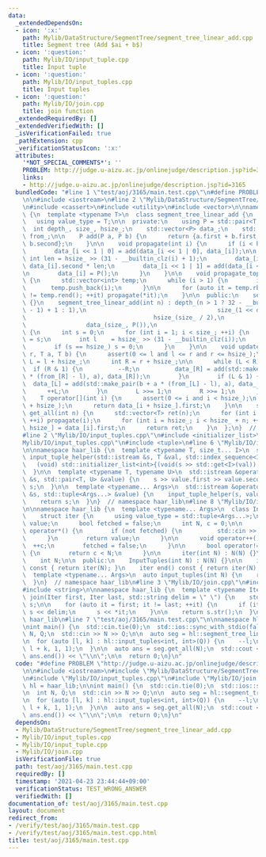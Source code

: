 ```yaml
---
data:
  _extendedDependsOn:
  - icon: ':x:'
    path: Mylib/DataStructure/SegmentTree/segment_tree_linear_add.cpp
    title: Segment tree (Add $ai + b$)
  - icon: ':question:'
    path: Mylib/IO/input_tuple.cpp
    title: Input tuple
  - icon: ':question:'
    path: Mylib/IO/input_tuples.cpp
    title: Input tuples
  - icon: ':question:'
    path: Mylib/IO/join.cpp
    title: join function
  _extendedRequiredBy: []
  _extendedVerifiedWith: []
  _isVerificationFailed: true
  _pathExtension: cpp
  _verificationStatusIcon: ':x:'
  attributes:
    '*NOT_SPECIAL_COMMENTS*': ''
    PROBLEM: http://judge.u-aizu.ac.jp/onlinejudge/description.jsp?id=3165
    links:
    - http://judge.u-aizu.ac.jp/onlinejudge/description.jsp?id=3165
  bundledCode: "#line 1 \"test/aoj/3165/main.test.cpp\"\n#define PROBLEM \"http://judge.u-aizu.ac.jp/onlinejudge/description.jsp?id=3165\"\
    \n\n#include <iostream>\n#line 2 \"Mylib/DataStructure/SegmentTree/segment_tree_linear_add.cpp\"\
    \n#include <cassert>\n#include <utility>\n#include <vector>\n\nnamespace haar_lib\
    \ {\n  template <typename T>\n  class segment_tree_linear_add {\n  public:\n \
    \   using value_type = T;\n\n  private:\n    using P = std::pair<T, T>;\n\n  \
    \  int depth_, size_, hsize_;\n    std::vector<P> data_;\n    std::vector<int>\
    \ from_;\n\n    P add(P a, P b) {\n      return {a.first + b.first, a.second +\
    \ b.second};\n    }\n\n    void propagate(int i) {\n      if (i < hsize_) {\n\
    \        data_[i << 1 | 0] = add(data_[i << 1 | 0], data_[i]);\n\n        const\
    \ int len = hsize_ >> (31 - __builtin_clz(i) + 1);\n        data_[i].first +=\
    \ data_[i].second * len;\n        data_[i << 1 | 1] = add(data_[i << 1 | 1], data_[i]);\n\
    \n        data_[i] = P();\n      }\n    }\n\n    void propagate_top_down(int i)\
    \ {\n      std::vector<int> temp;\n      while (i > 1) {\n        i >>= 1;\n \
    \       temp.push_back(i);\n      }\n\n      for (auto it = temp.rbegin(); it\
    \ != temp.rend(); ++it) propagate(*it);\n    }\n\n  public:\n    segment_tree_linear_add()\
    \ {}\n    segment_tree_linear_add(int n) : depth_(n > 1 ? 32 - __builtin_clz(n\
    \ - 1) + 1 : 1),\n                                     size_(1 << depth_),\n \
    \                                    hsize_(size_ / 2),\n                    \
    \                 data_(size_, P()),\n                                     from_(size_)\
    \ {\n      int s = 0;\n      for (int i = 1; i < size_; ++i) {\n        from_[i]\
    \ = s;\n        int l    = hsize_ >> (31 - __builtin_clz(i));\n        s += l;\n\
    \        if (s == hsize_) s = 0;\n      }\n    }\n\n    void update(int l, int\
    \ r, T a, T b) {\n      assert(0 <= l and l <= r and r <= hsize_);\n      int\
    \ L = l + hsize_;\n      int R = r + hsize_;\n\n      while (L < R) {\n      \
    \  if (R & 1) {\n          --R;\n          data_[R] = add(std::make_pair(b + a\
    \ * (from_[R] - l), a), data_[R]);\n        }\n        if (L & 1) {\n        \
    \  data_[L] = add(std::make_pair(b + a * (from_[L] - l), a), data_[L]);\n    \
    \      ++L;\n        }\n        L >>= 1;\n        R >>= 1;\n      }\n    }\n\n\
    \    T operator[](int i) {\n      assert(0 <= i and i < hsize_);\n      propagate_top_down(i\
    \ + hsize_);\n      return data_[i + hsize_].first;\n    }\n\n    std::vector<T>\
    \ get_all(int n) {\n      std::vector<T> ret(n);\n      for (int i = 1; i < hsize_;\
    \ ++i) propagate(i);\n      for (int i = hsize_; i < hsize_ + n; ++i) ret[i -\
    \ hsize_] = data_[i].first;\n      return ret;\n    }\n  };\n}  // namespace haar_lib\n\
    #line 2 \"Mylib/IO/input_tuples.cpp\"\n#include <initializer_list>\n#line 4 \"\
    Mylib/IO/input_tuples.cpp\"\n#include <tuple>\n#line 6 \"Mylib/IO/input_tuple.cpp\"\
    \n\nnamespace haar_lib {\n  template <typename T, size_t... I>\n  static void\
    \ input_tuple_helper(std::istream &s, T &val, std::index_sequence<I...>) {\n \
    \   (void) std::initializer_list<int>{(void(s >> std::get<I>(val)), 0)...};\n\
    \  }\n\n  template <typename T, typename U>\n  std::istream &operator>>(std::istream\
    \ &s, std::pair<T, U> &value) {\n    s >> value.first >> value.second;\n    return\
    \ s;\n  }\n\n  template <typename... Args>\n  std::istream &operator>>(std::istream\
    \ &s, std::tuple<Args...> &value) {\n    input_tuple_helper(s, value, std::make_index_sequence<sizeof...(Args)>());\n\
    \    return s;\n  }\n}  // namespace haar_lib\n#line 8 \"Mylib/IO/input_tuples.cpp\"\
    \n\nnamespace haar_lib {\n  template <typename... Args>\n  class InputTuples {\n\
    \    struct iter {\n      using value_type = std::tuple<Args...>;\n      value_type\
    \ value;\n      bool fetched = false;\n      int N, c = 0;\n\n      value_type\
    \ operator*() {\n        if (not fetched) {\n          std::cin >> value;\n  \
    \      }\n        return value;\n      }\n\n      void operator++() {\n      \
    \  ++c;\n        fetched = false;\n      }\n\n      bool operator!=(iter &) const\
    \ {\n        return c < N;\n      }\n\n      iter(int N) : N(N) {}\n    };\n\n\
    \    int N;\n\n  public:\n    InputTuples(int N) : N(N) {}\n\n    iter begin()\
    \ const { return iter(N); }\n    iter end() const { return iter(N); }\n  };\n\n\
    \  template <typename... Args>\n  auto input_tuples(int N) {\n    return InputTuples<Args...>(N);\n\
    \  }\n}  // namespace haar_lib\n#line 3 \"Mylib/IO/join.cpp\"\n#include <sstream>\n\
    #include <string>\n\nnamespace haar_lib {\n  template <typename Iter>\n  std::string\
    \ join(Iter first, Iter last, std::string delim = \" \") {\n    std::stringstream\
    \ s;\n\n    for (auto it = first; it != last; ++it) {\n      if (it != first)\
    \ s << delim;\n      s << *it;\n    }\n\n    return s.str();\n  }\n}  // namespace\
    \ haar_lib\n#line 7 \"test/aoj/3165/main.test.cpp\"\n\nnamespace hl = haar_lib;\n\
    \nint main() {\n  std::cin.tie(0);\n  std::ios::sync_with_stdio(false);\n\n  int\
    \ N, Q;\n  std::cin >> N >> Q;\n\n  auto seg = hl::segment_tree_linear_add<int64_t>(N);\n\
    \n  for (auto [l, k] : hl::input_tuples<int, int>(Q)) {\n    --l;\n    seg.update(l,\
    \ l + k, 1, 1);\n  }\n\n  auto ans = seg.get_all(N);\n  std::cout << hl::join(ans.begin(),\
    \ ans.end()) << \"\\n\";\n\n  return 0;\n}\n"
  code: "#define PROBLEM \"http://judge.u-aizu.ac.jp/onlinejudge/description.jsp?id=3165\"\
    \n\n#include <iostream>\n#include \"Mylib/DataStructure/SegmentTree/segment_tree_linear_add.cpp\"\
    \n#include \"Mylib/IO/input_tuples.cpp\"\n#include \"Mylib/IO/join.cpp\"\n\nnamespace\
    \ hl = haar_lib;\n\nint main() {\n  std::cin.tie(0);\n  std::ios::sync_with_stdio(false);\n\
    \n  int N, Q;\n  std::cin >> N >> Q;\n\n  auto seg = hl::segment_tree_linear_add<int64_t>(N);\n\
    \n  for (auto [l, k] : hl::input_tuples<int, int>(Q)) {\n    --l;\n    seg.update(l,\
    \ l + k, 1, 1);\n  }\n\n  auto ans = seg.get_all(N);\n  std::cout << hl::join(ans.begin(),\
    \ ans.end()) << \"\\n\";\n\n  return 0;\n}\n"
  dependsOn:
  - Mylib/DataStructure/SegmentTree/segment_tree_linear_add.cpp
  - Mylib/IO/input_tuples.cpp
  - Mylib/IO/input_tuple.cpp
  - Mylib/IO/join.cpp
  isVerificationFile: true
  path: test/aoj/3165/main.test.cpp
  requiredBy: []
  timestamp: '2021-04-23 23:44:44+09:00'
  verificationStatus: TEST_WRONG_ANSWER
  verifiedWith: []
documentation_of: test/aoj/3165/main.test.cpp
layout: document
redirect_from:
- /verify/test/aoj/3165/main.test.cpp
- /verify/test/aoj/3165/main.test.cpp.html
title: test/aoj/3165/main.test.cpp
---
```

